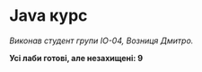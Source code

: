# Java курс
*Виконав студент групи ІО-04, Возниця Дмитро.*
  
**Усі лаби готові, але незахищені: 9**
